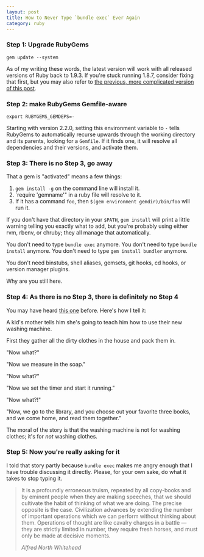 ```yaml
---
layout: post
title: How to Never Type `bundle exec` Ever Again
category: ruby
---
```

### Step 1: Upgrade RubyGems
    gem update --system
    
As of my writing these words, the latest version will work with all released 
versions of Ruby back to 1.9.3.  If you're stuck running 1.8.7, consider fixing
that first, but you may also refer to [the previous, more 
complicated version of this post](https://github.com/nicknovitski/nicknovitski.github.io/blob/4516cdf7210bc4cf780cef72627189dc3cea8671/_posts/2012-10-19-how-to-never-type-bundle-exec-ever-again.md).

### Step 2: make RubyGems Gemfile-aware
    export RUBYGEMS_GEMDEPS=-

Starting with version 2.2.0, setting this environment variable to `-` tells
RubyGems to automatically recurse upwards through the working directory and its
parents, looking for a `Gemfile`.  If it finds one, it will resolve all dependencies
and their versions, and activate them.

### Step 3: There is no Step 3, go away

That a gem is "activated" means a few things:

1. `gem install -g` on the command line will install it.
2. `require 'gemname'" in a ruby file will resolve to it.
3.  If it has a command `foo`, then `$(gem environment gemdir)/bin/foo` will run it.

If you don't have that directory in your `$PATH`, `gem install`
will print a little warning telling you exactly what to add, but you're probably using
either rvm, rbenv, or chruby; they all manage that automatically.

You don't need to type `bundle exec` anymore.  You don't need to type `bundle install`
anymore.  You don't need to type `gem install bundler` anymore.

You don't need binstubs, shell aliases, gemsets, git hooks, cd hooks, or version manager plugins.

Why are you still here.

### Step 4: As there is no Step 3, there is definitely no Step 4

You may have heard 
[this one](http://www.ted.com/talks/hans_rosling_and_the_magic_washing_machine/transcript?language=en)
before.  Here's how I tell it:

A kid's mother tells him she's going to teach him how to use their new washing machine.

First they gather all the dirty clothes in the house and pack them in.

"Now what?"

"Now we measure in the soap."

"Now what?"

"Now we set the timer and start it running."

"Now what?!"

"Now, we go to the library, and you choose out your favorite three books, and we come home, and read them together."

The moral of the story is that the washing machine is not for washing clothes; it's for *not* washing clothes.

### Step 5: Now you're really asking for it

I told that story partly because `bundle exec` makes me angry enough that I have trouble
discussing it directly. Please, for your own sake, do what it takes to stop typing it.

> It is a profoundly erroneous truism, repeated by all copy-books and by eminent people when they are making speeches, that we should cultivate the habit of thinking of what we are doing. The precise opposite is the case. Civilization advances by extending the number of important operations which we can perform without thinking about them. Operations of thought are like cavalry charges in a battle — they are strictly limited in number, they require fresh horses, and must only be made at decisive moments.
>
><cite>Alfred North Whitehead</cite>
